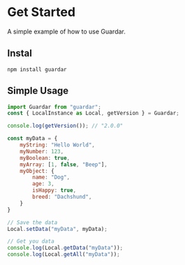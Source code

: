 # Get Started

A simple example of how to use Guardar.

## Instal

`npm install guardar`

## Simple Usage

```javascript
import Guardar from "guardar";
const { LocalInstance as Local, getVersion } = Guardar;

console.log(getVersion()); // "2.0.0"

const myData = {
	myString: "Hello World",
	myNumber: 123,
	myBoolean: true,
	myArray: [1, false, "Beep"],
	myObject: {
		name: "Dog",
		age: 3,
		isHappy: true,
		breed: "Dachshund",
	}
}

// Save the data
Local.setData("myData", myData);

// Get you data
console.log(Local.getData("myData"));
console.log(Local.getAll("myData"));
```
